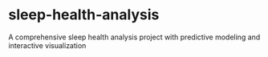 # sleep-health-analysis
A comprehensive sleep health analysis project with predictive modeling and interactive visualization
